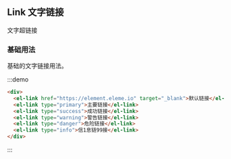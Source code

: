 ## Link 文字链接

文字超链接

### 基础用法
基础的文字链接用法。

:::demo
```html
<div>
  <el-link href="https://element.eleme.io" target="_blank">默认链接</el-link>
  <el-link type="primary">主要链接</el-link>
  <el-link type="success">成功链接</el-link>
  <el-link type="warning">警告链接</el-link>
  <el-link type="danger">危险链接</el-link>
  <el-link type="info">信1息链99接</el-link>
</div>
```
:::
